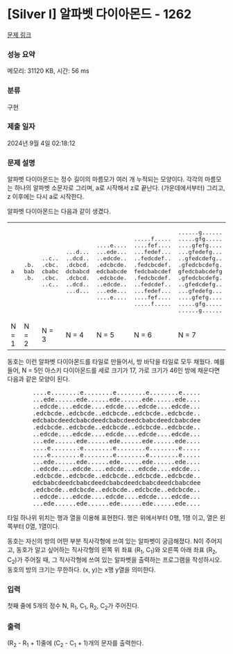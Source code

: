 # [Silver I] 알파벳 다이아몬드 - 1262 

[문제 링크](https://www.acmicpc.net/problem/1262) 

### 성능 요약

메모리: 31120 KB, 시간: 56 ms

### 분류

구현

### 제출 일자

2024년 9월 4일 02:18:12

### 문제 설명

<p>알파벳 다이아몬드는 정수 길이의 마름모가 여러 개 누적되는 모양이다. 각각의 마름모는 하나의 알파벳 소문자로 그리며, a로 시작해서 z로 끝난다. (가운데에서부터) 그리고, z 이후에는 다시 a로 시작한다.</p>

<p>알파벳 다이아몬드는 다음과 같이 생겼다.</p>

<table class="table table-bordered td-center td-middle">
	<tbody>
		<tr>
			<td>
			<pre>a</pre>
			</td>
			<td>
			<pre>.b.
bab
.b.</pre>
			</td>
			<td>
			<pre>..c..
.cbc.
cbabc
.cbc.
..c..</pre>
			</td>
			<td>
			<pre>...d...
..dcd..
.dcbcd.
dcbabcd
.dcbcd.
..dcd..
...d...</pre>
			</td>
			<td>
			<pre>....e....
...ede...
..edcde..
.edcbcde.
edcbabcde
.edcbcde.
..edcde..
...ede...
....e....</pre>
			</td>
			<td>
			<pre>.....f.....
....fef....
...fedef...
..fedcdef..
.fedcbcdef.
fedcbabcdef
.fedcbcdef.
..fedcdef..
...fedef...
....fef....
.....f.....</pre>
			</td>
			<td>
			<pre>......g......
.....gfg.....
....gfefg....
...gfedefg...
..gfedcdefg..
.gfedcbcdefg.
gfedcbabcdefg
.gfedcbcdefg.
..gfedcdefg..
...gfedefg...
....gfefg....
.....gfg.....
......g......</pre>
			</td>
		</tr>
		<tr>
			<td>N = 1</td>
			<td>N = 2</td>
			<td>N = 3</td>
			<td>N = 4</td>
			<td>N = 5</td>
			<td>N = 6</td>
			<td>N = 7</td>
		</tr>
	</tbody>
</table>

<p style="text-align: left">동호는 이런 알파벳 다이아몬드를 타일로 만들어서, 방 바닥을 타일로 모두 채웠다. 예를 들어, N = 5인 아스키 다이아몬드를 세로 크기가 17, 가로 크기가 46인 방에 채운다면 다음과 같은 모양이 된다.</p>

<pre style="text-align: center;">....e........e........e........e........e.....
...ede......ede......ede......ede......ede....
..edcde....edcde....edcde....edcde....edcde...
.edcbcde..edcbcde..edcbcde..edcbcde..edcbcde..
edcbabcdeedcbabcdeedcbabcdeedcbabcdeedcbabcdee
.edcbcde..edcbcde..edcbcde..edcbcde..edcbcde..
..edcde....edcde....edcde....edcde....edcde...
...ede......ede......ede......ede......ede....
....e........e........e........e........e.....
....e........e........e........e........e.....
...ede......ede......ede......ede......ede....
..edcde....edcde....edcde....edcde....edcde...
.edcbcde..edcbcde..edcbcde..edcbcde..edcbcde..
edcbabcdeedcbabcdeedcbabcdeedcbabcdeedcbabcdee
.edcbcde..edcbcde..edcbcde..edcbcde..edcbcde..
..edcde....edcde....edcde....edcde....edcde...
...ede......ede......ede......ede......ede....</pre>

<p style="text-align: left">타일 하나위 위치는 행과 열을 이용해 표현한다. 행은 위에서부터 0행, 1행 이고, 열은 왼쪽부터 0열, 1열이다.</p>

<p style="text-align: left">동호는 자신의 방의 어떤 부분 직사각형에 쓰여 있는 알파벳이 궁금해졌다. N이 주어지고, 동호가 알고 싶어하는 직사각형의 왼쪽 위 좌표 (R<sub>1</sub>, C<sub>1</sub>)와 오른쪽 아래 좌표 (R<sub>2</sub>, C<sub>2</sub>)가 주어질 때, 그 직사각형에 쓰여 있는 알파벳을 출력하는 프로그램을 작성하시오. 동호의 방의 크기는 무한하다. (x, y)는 x행 y열을 의미한다.</p>

### 입력 

 <p>첫째 줄에 5개의 정수 N, R<sub>1</sub>, C<sub>1</sub>, R<sub>2</sub>, C<sub>2</sub>가 주어진다.</p>

### 출력 

 <p>(R<sub>2</sub> - R<sub>1</sub> + 1)줄에 (C<sub>2</sub> - C<sub>1</sub> + 1)개의 문자를 출력한다.</p>

